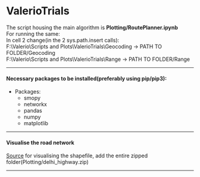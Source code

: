 # ValerioTrials

The script housing the main algorithm is **Plotting/RoutePlanner.ipynb**<br>
For running the same:<br>
In cell 2 change(in the 2 sys.path.insert calls):<br>
F:\\Valerio\\Scripts and Plots\\ValerioTrials\\Geocoding -> PATH TO FOLDER/Geocoding<br>
F:\\Valerio\\Scripts and Plots\\ValerioTrials\\Range -> PATH TO FOLDER/Range<br>

--------------------------------------------------------------------------------------------------------------------------------------------------------------------------------------

#### Necessary packages to be installed(preferably using pip/pip3): ####
* Packages:
  * smopy
  * networkx
  * pandas
  * numpy
  * matplotlib

--------------------------------------------------------------------------------------------------------------------------------------------------------------------------------------

#### Visualise the road network ####
[Source](https://mapshaper.org/) for visualising the shapefile, add the entire zipped folder(Plotting/delhi_highway.zip)<br>

--------------------------------------------------------------------------------------------------------------------------------------------------------------------------------------
